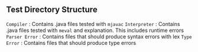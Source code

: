 
## Test Directory Structure

`Compiler` : Contains .java files tested with `mjavac`
`Interpreter` : Contains .java files tested with `meval` and explanation. This includes runtime errors
`Parser Error` : Contains files that should produce syntax errors with lex
`Type Error` : Contains files that should produce type errors

